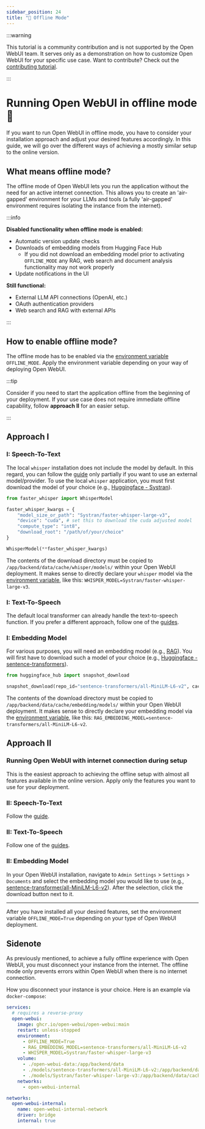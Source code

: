 ```yaml
---
sidebar_position: 24
title: "🔌 Offline Mode"
---
```


:::warning

This tutorial is a community contribution and is not supported by the Open WebUI team. It serves only as a demonstration on how to customize Open WebUI for your specific use case. Want to contribute? Check out the [contributing tutorial](/docs/tutorials/tips/contributing-tutorial.md).

:::

# Running Open WebUI in offline mode 🔌

If you want to run Open WebUI in offline mode, you have to consider your installation approach and adjust your desired features accordingly. In this guide, we will go over the different ways of achieving a mostly similar setup to the online version.

## What means offline mode?

The offline mode of Open WebUI lets you run the application without the need for an active internet connection. This allows you to create an 'air-gapped' environment for your LLMs and tools (a fully 'air-gapped' environment requires isolating the instance from the internet).

:::info

**Disabled functionality when offline mode is enabled:**

- Automatic version update checks
- Downloads of embedding models from Hugging Face Hub
  - If you did not download an embedding model prior to activating `OFFLINE_MODE` any RAG, web search and document analysis functionality may not work properly
- Update notifications in the UI

**Still functional:**

- External LLM API connections (OpenAI, etc.)
- OAuth authentication providers
- Web search and RAG with external APIs

:::

## How to enable offline mode?

The offline mode has to be enabled via the [environment variable](https://docs.openwebui.com/getting-started/env-configuration#offline_mode) `OFFLINE_MODE`.
Apply the environment variable depending on your way of deploying Open WebUI.

:::tip

Consider if you need to start the application offline from the beginning of your deployment. If your use case does not require immediate offline capability, follow **approach II** for an easier setup.

:::

## Approach I

### I: Speech-To-Text

The local `whisper` installation does not include the model by default. In this regard, you can follow the [guide](/docs/tutorials/speech-to-text/stt-config.md) only partially if you want to use an external model/provider. To use the local `whisper` application, you must first download the model of your choice (e.g., [Huggingface - Systran](https://huggingface.co/Systran)).

```python
from faster_whisper import WhisperModel

faster_whisper_kwargs = {
    "model_size_or_path": "Systran/faster-whisper-large-v3",
    "device": "cuda", # set this to download the cuda adjusted model
    "compute_type": "int8",
    "download_root": "/path/of/your/choice"
}

WhisperModel(**faster_whisper_kwargs)
```

The contents of the download directory must be copied to `/app/backend/data/cache/whisper/models/` within your Open WebUI deployment. It makes sense to directly declare your `whisper` model via the [environment variable](https://docs.openwebui.com/getting-started/env-configuration#whisper_model), like this: `WHISPER_MODEL=Systran/faster-whisper-large-v3`.

### I: Text-To-Speech

The default local transformer can already handle the text-to-speech function. If you prefer a different approach, follow one of the [guides](https://docs.openwebui.com/category/%EF%B8%8F-text-to-speech).

### I: Embedding Model

For various purposes, you will need an embedding model (e.g., [RAG](/docs/features/rag.md)). You will first have to download such a model of your choice (e.g., [Huggingface - sentence-transformers](https://huggingface.co/sentence-transformers)).

```python
from huggingface_hub import snapshot_download

snapshot_download(repo_id="sentence-transformers/all-MiniLM-L6-v2", cache_dir="/path/of/your/choice")
```

The contents of the download directory must be copied to `/app/backend/data/cache/embedding/models/` within your Open WebUI deployment. It makes sense to directly declare your embedding model via the [environment variable](https://docs.openwebui.com/getting-started/env-configuration#rag_embedding_model), like this: `RAG_EMBEDDING_MODEL=sentence-transformers/all-MiniLM-L6-v2`.

## Approach II

### Running Open WebUI with internet connection during setup

This is the easiest approach to achieving the offline setup with almost all features available in the online version. Apply only the features you want to use for your deployment.

### II: Speech-To-Text

Follow the [guide](./speech-to-text/stt-config.md).

### II: Text-To-Speech

Follow one of the [guides](https://docs.openwebui.com/category/%EF%B8%8F-text-to-speech).

### II: Embedding Model

In your Open WebUI installation, navigate to `Admin Settings` > `Settings` > `Documents` and select the embedding model you would like to use (e.g., [sentence-transformer/all-MiniLM-L6-v2](https://huggingface.co/sentence-transformers/all-MiniLM-L6-v2)). After the selection, click the download button next to it.

---

After you have installed all your desired features, set the environment variable `OFFLINE_MODE=True` depending on your type of Open WebUI deployment.

## Sidenote

As previously mentioned, to achieve a fully offline experience with Open WebUI, you must disconnect your instance from the internet. The offline mode only prevents errors within Open WebUI when there is no internet connection.

How you disconnect your instance is your choice. Here is an example via `docker-compose`:

```yaml
services:
  # requires a reverse-proxy
  open-webui:
    image: ghcr.io/open-webui/open-webui:main
    restart: unless-stopped
    environment:
      - OFFLINE_MODE=True
      - RAG_EMBEDDING_MODEL=sentence-transformers/all-MiniLM-L6-v2
      - WHISPER_MODEL=Systran/faster-whisper-large-v3
    volume:
      - ./open-webui-data:/app/backend/data
      - ./models/sentence-transformers/all-MiniLM-L6-v2:/app/backend/data/cache/embedding/models/
      - ./models/Systran/faster-whisper-large-v3:/app/backend/data/cache/whisper/models/
    networks:
      - open-webui-internal

networks:
  open-webui-internal:
    name: open-webui-internal-network
    driver: bridge
    internal: true
```
